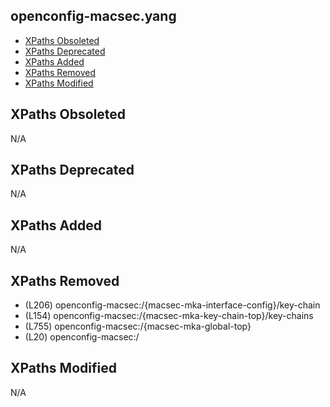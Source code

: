 ## openconfig-macsec.yang

- [XPaths Obsoleted](#xpaths-obsoleted)
- [XPaths Deprecated](#xpaths-deprecated)
- [XPaths Added](#xpaths-added)
- [XPaths Removed](#xpaths-removed)
- [XPaths Modified](#xpaths-modified)

## XPaths Obsoleted

N/A

## XPaths Deprecated

N/A

## XPaths Added

N/A

## XPaths Removed

- (L206)	openconfig-macsec:/{macsec-mka-interface-config}/key-chain
- (L154)	openconfig-macsec:/{macsec-mka-key-chain-top}/key-chains
- (L755)	openconfig-macsec:/{macsec-mka-global-top}
- (L20)	openconfig-macsec:/

## XPaths Modified

N/A

